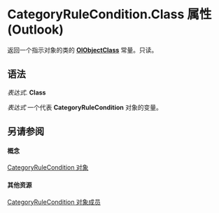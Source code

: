 
# CategoryRuleCondition.Class 属性 (Outlook)

返回一个指示对象的类的  **[OlObjectClass](33d724b3-df3c-2a7f-a80f-93b66d96f588.md)** 常量。只读。


## 语法

 _表达式_. **Class**

 _表达式_ 一个代表 **CategoryRuleCondition** 对象的变量。


## 另请参阅


#### 概念


[CategoryRuleCondition 对象](7a9b8271-d673-1c69-9a2a-11fd1e5fb262.md)
#### 其他资源


[CategoryRuleCondition 对象成员](ff5bc15b-9d84-f693-dee5-37d0c1990775.md)